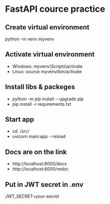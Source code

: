 # FastAPI cource practice

## Create virtual environment

python -m venv myvenv

## Activate virtual environment

- Windows: myvenv\Scripts\activate
- Linux: source myvenv/bin/activate

## Install libs & packeges

- python -m pip install --upgrade pip
- pip install -r requirements.txt

## Start app

- cd ./src/
- uvicorn main:app --reload

## Docs are on the link

- http://localhost:8000/docs
- http://localhost:8000/redoc

## Put in JWT secret in .env

JWT_SECRET=your-secret
